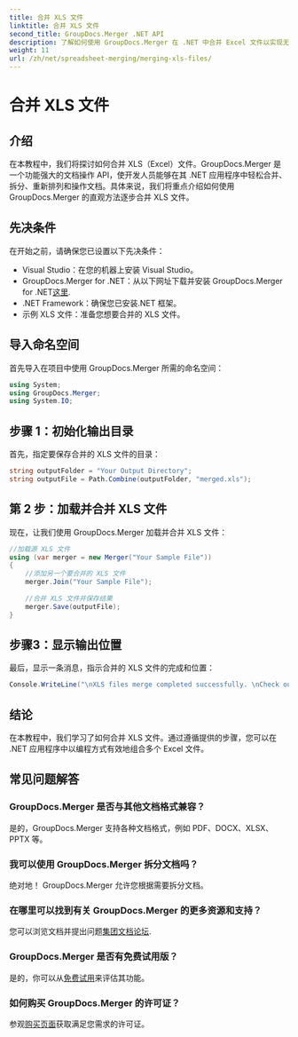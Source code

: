 ```yaml
---
title: 合并 XLS 文件
linktitle: 合并 XLS 文件
second_title: GroupDocs.Merger .NET API
description: 了解如何使用 GroupDocs.Merger 在 .NET 中合并 Excel 文件以实现无缝文档操作。请按照我们的分步教程进行操作。
weight: 11
url: /zh/net/spreadsheet-merging/merging-xls-files/
---
```


# 合并 XLS 文件

## 介绍
在本教程中，我们将探讨如何合并 XLS（Excel）文件。GroupDocs.Merger 是一个功能强大的文档操作 API，使开发人员能够在其 .NET 应用程序中轻松合并、拆分、重新排列和操作文档。具体来说，我们将重点介绍如何使用 GroupDocs.Merger 的直观方法逐步合并 XLS 文件。
## 先决条件
在开始之前，请确保您已设置以下先决条件：
- Visual Studio：在您的机器上安装 Visual Studio。
-  GroupDocs.Merger for .NET：从以下网址下载并安装 GroupDocs.Merger for .NET[这里](https://releases.groupdocs.com/merger/net/).
- .NET Framework：确保您已安装.NET 框架。
- 示例 XLS 文件：准备您想要合并的 XLS 文件。

## 导入命名空间
首先导入在项目中使用 GroupDocs.Merger 所需的命名空间：
```csharp
using System; 
using GroupDocs.Merger;
using System.IO;
```
## 步骤 1：初始化输出目录
首先，指定要保存合并的 XLS 文件的目录：
```csharp
string outputFolder = "Your Output Directory";
string outputFile = Path.Combine(outputFolder, "merged.xls");
```
## 第 2 步：加载并合并 XLS 文件
现在，让我们使用 GroupDocs.Merger 加载并合并 XLS 文件：
```csharp
//加载源 XLS 文件
using (var merger = new Merger("Your Sample File"))
{
    //添加另一个要合并的 XLS 文件
    merger.Join("Your Sample File");
    
    //合并 XLS 文件并保存结果
    merger.Save(outputFile);
}
```
## 步骤3：显示输出位置
最后，显示一条消息，指示合并的 XLS 文件的完成和位置：
```csharp
Console.WriteLine("\nXLS files merge completed successfully. \nCheck output in {0}", outputFolder);
```

## 结论
在本教程中，我们学习了如何合并 XLS 文件。通过遵循提供的步骤，您可以在 .NET 应用程序中以编程方式有效地组合多个 Excel 文件。

## 常见问题解答
### GroupDocs.Merger 是否与其他文档格式兼容？
是的，GroupDocs.Merger 支持各种文档格式，例如 PDF、DOCX、XLSX、PPTX 等。
### 我可以使用 GroupDocs.Merger 拆分文档吗？
绝对地！ GroupDocs.Merger 允许您根据需要拆分文档。
### 在哪里可以找到有关 GroupDocs.Merger 的更多资源和支持？
您可以浏览文档并提出问题[集团文档论坛](https://forum.groupdocs.com/c/merger/32).
### GroupDocs.Merger 是否有免费试用版？
是的，你可以从[免费试用](https://releases.groupdocs.com/)来评估其功能。
### 如何购买 GroupDocs.Merger 的许可证？
参观[购买页面](https://purchase.groupdocs.com/buy)获取满足您需求的许可证。